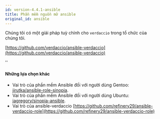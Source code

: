 ```yaml
---
id: version-4.4.1-ansible
title: Phần mềm nguồn mở ansible
original_id: ansible
---
```


Chúng tôi có một giải pháp tuỳ chỉnh cho `verdaccio` trong tổ chức của chúng tôi.

[https://github.com/verdaccio/ansible-verdaccio](https://github.com/verdaccio/ansible-verdaccio)

<div id="codefund">''</div>

#### Những lựa chọn khác

* Vai trò của phần mềm Ansible đối với người dùng Gentoo: [jirutka/ansible-role-sinopia](https://github.com/jirutka/ansible-role-sinopia).
* Vai trò của phần mềm Ansible đối với người dùng Ubuntu: [jagregory/sinopia-ansible](https://github.com/jagregory/sinopia-ansible).
* Vai trò của ansible-verdaccio [https://github.com/refinery29/ansible-verdaccio-role](https://github.com/refinery29/ansible-verdaccio-role)
